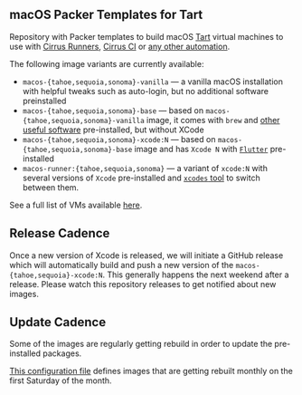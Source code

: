 ## macOS Packer Templates for Tart

Repository with Packer templates to build macOS [Tart](https://tart.run/) virtual machines to use with [Cirrus Runners](https://cirrus-runners.app/),
[Cirrus CI](https://cirrus-ci.org/guide/macOS/) or [any other automation](https://tart.run/integrations/cirrus-cli/).

The following image variants are currently available:

* `macos-{tahoe,sequoia,sonoma}-vanilla` — a vanilla macOS installation with helpful tweaks such as auto-login, but no additional software preinstalled
* `macos-{tahoe,sequoia,sonoma}-base` — based on `macos-{tahoe,sequoia,sonoma}-vanilla` image, it comes with `brew` and [other useful software](https://github.com/cirruslabs/macos-image-templates/blob/main/templates/base.pkr.hcl) pre-installed, but without XCode
* `macos-{tahoe,sequoia,sonoma}-xcode:N` — based on `macos-{tahoe,sequoia,sonoma}-base` image and has `Xcode N` with [`Flutter`](https://flutter.dev/) pre-installed
* `macos-runner:{tahoe,sequoia,sonoma}` — a variant of `xcode:N` with several versions of `Xcode` pre-installed and [`xcodes` tool](https://github.com/XcodesOrg/xcodes) to switch between them.

See a full list of VMs available [here](https://github.com/orgs/cirruslabs/packages?tab=packages&q=macos-).

## Release Cadence

Once a new version of Xcode is released, we will initiate a GitHub release which will automatically build and push
a new version of the `macos-{tahoe,sequoia}-xcode:N`. This generally happens the next weekend after a release.
Please watch this repository releases to get notified about new images.

## Update Cadence

Some of the images are regularly getting rebuild in order to update the pre-installed packages. 

[This configuration file](.ci/cirrus.release.yml) defines images that are getting rebuilt monthly on the first Saturday of the month.

